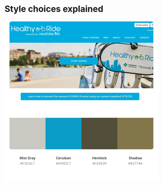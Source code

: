 # Style choices explained
![healthy ride color palette](https://raw.githubusercontent.com/mkay1016/portfolio/main/healthyridecolors.jpg)
